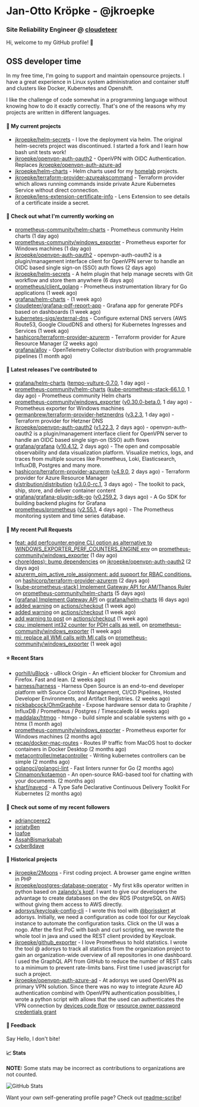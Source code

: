 # Jan-Otto Kröpke - @jkroepke
### Site Reliability Engineer @ [cloudeteer](https://cloudeteer.de/)

Hi, welcome to my GitHub profile! 👋

## OSS developer time
In my free time, I'm going to support and maintain opensource projects. I have a great experience in Linux system administration and container stuff and clusters like Docker, Kubernetes and Openshift.

I like the challenge of code somewhat in a programming language without knowing how to do it exactly correctly. That's one of the reasons why my projects are written in different languages.

#### 🌱 My current projects
- [jkroepke/helm-secrets](https://github.com/jkroepke/helm-secrets) - I love the deployment via helm. The original helm-secrets project was discontinued. I started a fork and I learn how bash unit tests work!
- [jkroepke/openvpn-auth-oauth2](https://github.com/jkroepke/openvpn-auth-oauth2) - OpenVPN with OIDC Authentication. Replaces  [jkroepke/openvpn-auth-azure-ad](https://github.com/jkroepke/openvpn-auth-azure-ad) 
- [jkroepke/helm-charts](https://github.com/jkroepke/helm-charts) - Helm charts used for my [homelab](https://github.com/jkroepke/homelab) projects.
- [jkroepke/terraform-provider-azureakscommand](https://github.com/jkroepke/terraform-provider-azureakscommand) - Terraform provider which allows running commands inside private Azure Kubernetes Service without direct connection.
- [jkroepke/lens-extension-certificate-info](https://github.com/jkroepke/lens-extension-certificate-info) - Lens Extension to see details of a certificate inside a secret.

#### 👷 Check out what I'm currently working on

- [prometheus-community/helm-charts](https://github.com/prometheus-community/helm-charts) - Prometheus community Helm charts (1 day ago)
- [prometheus-community/windows_exporter](https://github.com/prometheus-community/windows_exporter) - Prometheus exporter for Windows machines (1 day ago)
- [jkroepke/openvpn-auth-oauth2](https://github.com/jkroepke/openvpn-auth-oauth2) - openvpn-auth-oauth2 is a plugin/management interface client for OpenVPN server to handle an OIDC based single sign-on (SSO) auth flows (2 days ago)
- [jkroepke/helm-secrets](https://github.com/jkroepke/helm-secrets) - A helm plugin that help manage secrets with Git workflow and store them anywhere (6 days ago)
- [prometheus/client_golang](https://github.com/prometheus/client_golang) - Prometheus instrumentation library for Go applications (1 week ago)
- [grafana/helm-charts](https://github.com/grafana/helm-charts) -  (1 week ago)
- [cloudeteer/grafana-pdf-report-app](https://github.com/cloudeteer/grafana-pdf-report-app) - Grafana app for generate PDFs based on dashboards (1 week ago)
- [kubernetes-sigs/external-dns](https://github.com/kubernetes-sigs/external-dns) - Configure external DNS servers (AWS Route53, Google CloudDNS and others) for Kubernetes Ingresses and Services (1 week ago)
- [hashicorp/terraform-provider-azurerm](https://github.com/hashicorp/terraform-provider-azurerm) - Terraform provider for Azure Resource Manager (2 weeks ago)
- [grafana/alloy](https://github.com/grafana/alloy) - OpenTelemetry Collector distribution with programmable pipelines (1 month ago)

#### 🔭 Latest releases I've contributed to

- [grafana/helm-charts](https://github.com/grafana/helm-charts) ([tempo-vulture-0.7.0](https://github.com/grafana/helm-charts/releases/tag/tempo-vulture-0.7.0), 1 day ago) - 
- [prometheus-community/helm-charts](https://github.com/prometheus-community/helm-charts) ([kube-prometheus-stack-66.1.0](https://github.com/prometheus-community/helm-charts/releases/tag/kube-prometheus-stack-66.1.0), 1 day ago) - Prometheus community Helm charts
- [prometheus-community/windows_exporter](https://github.com/prometheus-community/windows_exporter) ([v0.30.0-beta.0](https://github.com/prometheus-community/windows_exporter/releases/tag/v0.30.0-beta.0), 1 day ago) - Prometheus exporter for Windows machines
- [germanbrew/terraform-provider-hetznerdns](https://github.com/germanbrew/terraform-provider-hetznerdns) ([v3.2.3](https://github.com/germanbrew/terraform-provider-hetznerdns/releases/tag/v3.2.3), 1 day ago) - Terraform provider for Hetzner DNS
- [jkroepke/openvpn-auth-oauth2](https://github.com/jkroepke/openvpn-auth-oauth2) ([v1.22.3](https://github.com/jkroepke/openvpn-auth-oauth2/releases/tag/v1.22.3), 2 days ago) - openvpn-auth-oauth2 is a plugin/management interface client for OpenVPN server to handle an OIDC based single sign-on (SSO) auth flows
- [grafana/grafana](https://github.com/grafana/grafana) ([v10.4.12](https://github.com/grafana/grafana/releases/tag/v10.4.12), 2 days ago) - The open and composable observability and data visualization platform. Visualize metrics, logs, and traces from multiple sources like Prometheus, Loki, Elasticsearch, InfluxDB, Postgres and many more. 
- [hashicorp/terraform-provider-azurerm](https://github.com/hashicorp/terraform-provider-azurerm) ([v4.9.0](https://github.com/hashicorp/terraform-provider-azurerm/releases/tag/v4.9.0), 2 days ago) - Terraform provider for Azure Resource Manager
- [distribution/distribution](https://github.com/distribution/distribution) ([v3.0.0-rc.1](https://github.com/distribution/distribution/releases/tag/v3.0.0-rc.1), 3 days ago) - The toolkit to pack, ship, store, and deliver container content
- [grafana/grafana-plugin-sdk-go](https://github.com/grafana/grafana-plugin-sdk-go) ([v0.259.2](https://github.com/grafana/grafana-plugin-sdk-go/releases/tag/v0.259.2), 3 days ago) - A Go SDK for building backend plugins for Grafana
- [prometheus/prometheus](https://github.com/prometheus/prometheus) ([v2.55.1](https://github.com/prometheus/prometheus/releases/tag/v2.55.1), 4 days ago) - The Prometheus monitoring system and time series database.

#### 🔨 My recent Pull Requests

- [feat: add perfcounter.engine CLI option as alternative to WINDOWS_EXPORTER_PERF_COUNTERS_ENGINE env](https://github.com/prometheus-community/windows_exporter/pull/1723) on [prometheus-community/windows_exporter](https://github.com/prometheus-community/windows_exporter) (1 day ago)
- [chore(deps): bump dependencies](https://github.com/jkroepke/openvpn-auth-oauth2/pull/345) on [jkroepke/openvpn-auth-oauth2](https://github.com/jkroepke/openvpn-auth-oauth2) (2 days ago)
- [azurerm_pim_active_role_assignment: add support for RBAC conditions.](https://github.com/hashicorp/terraform-provider-azurerm/pull/27947) on [hashicorp/terraform-provider-azurerm](https://github.com/hashicorp/terraform-provider-azurerm) (2 days ago)
- [[kube-prometheus-stack] Implement Gateway API for AM/Thanos Ruler](https://github.com/prometheus-community/helm-charts/pull/4971) on [prometheus-community/helm-charts](https://github.com/prometheus-community/helm-charts) (5 days ago)
- [[grafana] Implement Gateway API](https://github.com/grafana/helm-charts/pull/3400) on [grafana/helm-charts](https://github.com/grafana/helm-charts) (6 days ago)
- [added warning](https://github.com/actions/checkout/pull/1968) on [actions/checkout](https://github.com/actions/checkout) (1 week ago)
- [added warning](https://github.com/actions/checkout/pull/1967) on [actions/checkout](https://github.com/actions/checkout) (1 week ago)
- [add warning to post](https://github.com/actions/checkout/pull/1966) on [actions/checkout](https://github.com/actions/checkout) (1 week ago)
- [cpu: implement int32 counter for PDH calls as well.](https://github.com/prometheus-community/windows_exporter/pull/1715) on [prometheus-community/windows_exporter](https://github.com/prometheus-community/windows_exporter) (1 week ago)
- [mi: replace all WMI calls with MI calls](https://github.com/prometheus-community/windows_exporter/pull/1714) on [prometheus-community/windows_exporter](https://github.com/prometheus-community/windows_exporter) (1 week ago)

#### ⭐ Recent Stars

- [gorhill/uBlock](https://github.com/gorhill/uBlock) - uBlock Origin - An efficient blocker for Chromium and Firefox. Fast and lean. (2 weeks ago)
- [harness/harness](https://github.com/harness/harness) - Harness Open Source is an end-to-end developer platform with Source Control Management, CI/CD Pipelines, Hosted Developer Environments, and Artifact Registries. (2 weeks ago)
- [nickbabcock/OhmGraphite](https://github.com/nickbabcock/OhmGraphite) - Expose hardware sensor data to Graphite / InfluxDB / Prometheus / Postgres / Timescaledb (4 weeks ago)
- [maddalax/htmgo](https://github.com/maddalax/htmgo) - htmgo - build simple and scalable systems with go &#43; htmx (1 month ago)
- [prometheus-community/windows_exporter](https://github.com/prometheus-community/windows_exporter) - Prometheus exporter for Windows machines (2 months ago)
- [recap/docker-mac-routes](https://github.com/recap/docker-mac-routes) - Routes IP traffic from MacOS host to docker containers in Docker Desktop (2 months ago)
- [metacontroller/metacontroller](https://github.com/metacontroller/metacontroller) - Writing kubernetes controllers can be simple (2 months ago)
- [golangci/golangci-lint](https://github.com/golangci/golangci-lint) - Fast linters runner for Go (2 months ago)
- [Cinnamon/kotaemon](https://github.com/Cinnamon/kotaemon) - An open-source RAG-based tool for chatting with your documents. (2 months ago)
- [kharf/navecd](https://github.com/kharf/navecd) - A Type Safe Declarative Continuous Delivery Toolkit For Kubernetes (2 months ago)

#### 👯 Check out some of my recent followers

- [adriancperez2](https://github.com/adriancperez2)
- [joriatyBen](https://github.com/joriatyBen)
- [loafoe](https://github.com/loafoe)
- [AssahBismarkabah](https://github.com/AssahBismarkabah)
- [cyber8dave](https://github.com/cyber8dave)

#### 📜 Historical projects
- [jkroepke/2Moons](https://github.com/jkroepke/2Moons) - First coding project. A browser game engine written in PHP
- [jkroepke/postgres-database-operator](https://github.com/jkroepke/postgres-database-operator) - My first k8s operator written in python based on [zalando's kopf](https://github.com/zalando-incubator/kopf). I want to give our developers the advantage to create databases on the dev RDS (PostgreSQL on AWS) without giving them access to AWS directly.
- [adorsys/keycloak-config-cli](https://github.com/adorsys/keycloak-config-cli) - I wrote this tool with [@borisskert](https://github.com/borisskert) at adorsys. Initially, we need a configuration as code tool for our Keycloak instance to automate the configuration tasks. Click on the UI was a nogo. After the first PoC with bash and curl scripting, we rewrote the whole tool in java and used the REST client provided by Keycloak.
- [jkroepke/github_exporter](https://github.com/jkroepke/github_exporter) - I love Prometheus to hold statistics. I wrote the tool @ adorsys to track all statistics from the organization project to gain an organization-wide overview of all repositories in one dashboard. I used the GraphQL API from GitHub to reduce the number of REST calls to a minimum to prevent rate-limits bans. First time I used javascript for such a project.
- [jkroepke/openvpn-auth-azure-ad](https://github.com/jkroepke/openvpn-auth-azure-ad) - At adorsys we used OpenVPN as primary VPN solution. Since there was no way to integrate Azure AD authentication combind with OpenVPN authentication possiblities, I wrote a python script with allows that the used can authenticates the VPN connection by [devices code flow](https://docs.microsoft.com/en-us/azure/active-directory/develop/v2-oauth2-device-code) or [resource owner password credentials grant](https://docs.microsoft.com/en-us/azure/active-directory/develop/v2-oauth-ropc)

#### 💬 Feedback

Say Hello, I don't bite!

#### 📈 Stats

**NOTE:** Some stats may be incorrect as contributions to organizations
are not counted.

![GitHub Stats](https://github-readme-stats.vercel.app/api?username=jkroepke&count_private=false&theme=tokyonight&show_icons=true)

Want your own self-generating profile page? Check out [readme-scribe](https://github.com/muesli/readme-scribe)!
